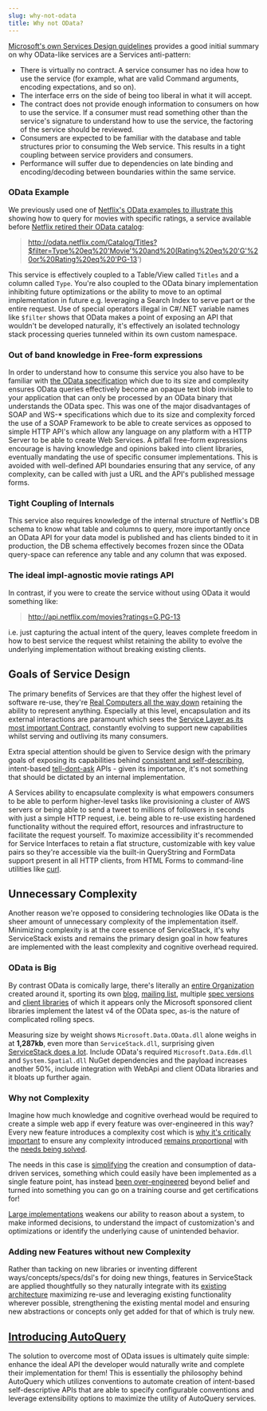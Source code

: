 ```yaml
---
slug: why-not-odata
title: Why not OData?
---
```


[Microsoft's own Services Design guidelines](http://msdn.microsoft.com/en-us/library/ms954638.aspx) provides a good initial summary on why OData-like services are a Services anti-pattern:

 - There is virtually no contract. A service consumer has no idea how to use the service (for example, what are valid Command arguments, encoding expectations, and so on).
 - The interface errs on the side of being too liberal in what it will accept. 
 - The contract does not provide enough information to consumers on how to use the service. If a consumer must read something other than the service's signature to understand how to use the service, the factoring of the service should be reviewed.
 - Consumers are expected to be familiar with the database and table structures prior to consuming the Web service. This results in a tight coupling between service providers and consumers.
 - Performance will suffer due to dependencies on late binding and encoding/decoding between boundaries within the same service.

### OData Example

We previously used one of [Netflix's OData examples to illustrate this](http://stackoverflow.com/a/9579090/85785) showing how to query for movies with specific ratings, a service available before [Netflix retired their OData catalog](http://developer.netflix.com/blog/read/Changes_to_the_Public_API_Program):

 > http://odata.netflix.com/Catalog/Titles?$filter=Type%20eq%20'Movie'%20and%20(Rating%20eq%20'G'%20or%20Rating%20eq%20'PG-13')

This service is effectively coupled to a Table/View called `Titles` and a column called `Type`. You're also coupled to the OData binary implementation inhibiting future optimizations or the ability to move to an optimal implementation in future e.g. leveraging a Search Index to serve part or the entire request. Use of special operators illegal in C#/.NET variable names like `$filter` shows that OData makes a point of exposing an API that wouldn't be developed naturally, it's effectively an isolated technology stack processing queries tunneled within its own custom namespace.

### Out of band knowledge in Free-form expressions

In order to understand how to consume this service you also have to be familiar with [the OData specification](http://www.odata.org/documentation/odata-version-4-0/) which due to its size and complexity ensures OData queries effectively become an opaque text blob invisible to your application that can only be processed by an OData binary that understands the OData spec. This was one of the major disadvantages of SOAP and WS-* specifications which due to its size and complexity forced the use of a SOAP Framework to be able to create services as opposed to simple HTTP API's which allow any language on any platform with a HTTP Server to be able to create Web Services. A pitfall free-form expressions encourage is having knowledge and opinions baked into client libraries, eventually mandating the use of specific consumer implementations. This is avoided with well-defined API boundaries ensuring that any service, of any complexity, can be called with just a URL and the API's published message forms.

### Tight Coupling of Internals

This service also requires knowledge of the internal structure of Netflix's DB schema to know what table and columns to query, more importantly once an OData API for your data model is published and has clients binded to it in production, the DB schema effectively becomes frozen since the OData query-space can reference any table and any column that was exposed.

### The ideal impl-agnostic movie ratings API

In contrast, if you were to create the service without using OData it would something like:

> http://api.netflix.com/movies?ratings=G,PG-13

i.e. just capturing the actual intent of the query, leaves complete freedom in how to best service the request whilst retaining the ability to evolve the underlying implementation without breaking existing clients.

## Goals of Service Design

The primary benefits of Services are that they offer the highest level of software re-use, they're [Real Computers all the way down](http://mythz.servicestack.net/#messaging) retaining the ability to represent anything. Especially at this level, encapsulation and its external interactions are paramount which sees the [Service Layer as its most important Contract](http://stackoverflow.com/a/15369736/85785), constantly evolving to support new capabilities whilst serving and outliving its many consumers. 

Extra special attention should be given to Service design with the primary goals of exposing its capabilities behind [consistent and self-describing](http://stackoverflow.com/a/15941229/85785), intent-based [tell-dont-ask](http://pragprog.com/articles/tell-dont-ask) APIs - given its importance, it's not something that should be dictated by an internal implementation. 

A Services ability to encapsulate complexity is what empowers consumers to be able to perform higher-level tasks like provisioning a cluster of AWS servers or being able to send a tweet to millions of followers in seconds with just a simple HTTP request, i.e. being able to re-use existing hardened functionality without the required effort, resources and infrastructure to facilitate the request yourself. To maximize accessibility it's recommended for Service Interfaces to retain a flat structure, customizable with key value pairs so they're accessible via the built-in QueryString and FormData support present in all HTTP clients, from HTML Forms to command-line utilities like [curl](http://curl.haxx.se/).

## Unnecessary Complexity

Another reason we're opposed to considering technologies like OData is the sheer amount of unnecessary complexity of the implementation itself. Minimizing complexity is at the core essence of ServiceStack, it's why ServiceStack exists and remains the primary design goal in how features are implemented with the least complexity and cognitive overhead required.

### OData is Big

By contrast OData is comically large, there's literally an [entire Organization](http://www.odata.org/) created around it, sporting its own [blog](http://www.odata.org/blog/), [mailing list](http://www.odata.org/join-the-odata-discussion/), multiple [spec versions](http://www.odata.org/documentation/odata-version-4-0/) and [client libraries](http://www.odata.org/documentation/odata-version-4-0/) of which it appears only the Microsoft sponsored client libraries implement the latest v4 of the OData spec, as-is the nature of complicated rolling specs. 

Measuring size by weight shows `Microsoft.Data.OData.dll` alone weighs in at **1,287kb**, even more than `ServiceStack.dll`, surprising given [ServiceStack does a lot](https://servicestack.net/features). Include OData's required `Microsoft.Data.Edm.dll` and `System.Spatial.dll` NuGet dependencies and the payload increases another 50%, include integration with WebApi and client OData libraries and it bloats up further again.

### Why not Complexity

Imagine how much knowledge and cognitive overhead would be required to create a simple web app if every feature was over-engineered in this way? Every new feature introduces a complexity cost which is [why it's critically important](http://mythz.servicestack.net/#engineering) to ensure any complexity introduced [remains proportional](https://gist.github.com/cookrn/4015437) with the [needs being solved](http://worrydream.com/ABriefRantOnTheFutureOfInteractionDesign/). 

The needs in this case is [simplifying](http://www.infoq.com/presentations/Simple-Made-Easy) the creation and consumption of data-driven services, something which could easily have been implemented as a single feature point, has instead [been over-engineered](http://www.tele-task.de/player/embed/5819/0/?iframe) beyond belief and turned into something you can go on a training course and get certifications for! 

[Large implementations](http://steve-yegge.blogspot.com/2007/12/codes-worst-enemy.html) weakens our ability to reason about a system, to make informed decisions, to understand the impact of customization's and optimizations or identify the underlying cause of unintended behavior.

### Adding new Features without new Complexity

Rather than tacking on new libraries or inventing different ways/concepts/specs/dsl's for doing new things, features in ServiceStack are applied thoughtfully so they naturally integrate with its [existing architecture](/architecture-overview) maximizing re-use and leveraging existing functionality wherever possible, strengthening the existing mental model and ensuring new abstractions or concepts only get added for that of which is truly new.

## [Introducing AutoQuery](/autoquery#introducing-autoquery)

The solution to overcome most of OData issues is ultimately quite simple: enhance the ideal API the developer would naturally write and complete their implementation for them! This is essentially the philosophy behind AutoQuery which utilizes conventions to automate creation of intent-based self-descriptive APIs that are able to specify configurable conventions and leverage extensibility options to maximize the utility of AutoQuery services.
